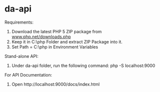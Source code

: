 # da-api
Requirements:
1) Download the latest PHP 5 ZIP package from www.php.net/downloads.php
2) Keep it in C:\php Folder and extract ZIP Package into it.
3) Set Path = C:\php in Environment Variables

Stand-alone API:
1) Under da-api folder, run the following command:
	php -S localhost:9000
	
For API Documentation:
1) Open http://localhost:9000/docs/index.html